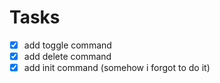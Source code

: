 <!--- 
This file was created using TASK.md
https://github.com/democraz20/taskmd
-->

# Tasks

- [X] add toggle command
- [X] add delete command
- [X] add init command (somehow i forgot to do it)